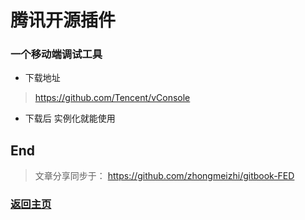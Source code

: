 # 腾讯开源插件

### 一个移动端调试工具

* 下载地址
> https://github.com/Tencent/vConsole
* 下载后 实例化就能使用

## End
> 文章分享同步于： https://github.com/zhongmeizhi/gitbook-FED
### [返回主页](/README.md)